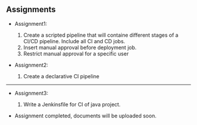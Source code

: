 ## Assignments 

* Assignment1: 
	1. Create a scripted pipeline that will containe different stages of a CI/CD pipeline. Include all CI and CD jobs.
	2. Insert manual approval before deployment job.
	3. Restrict manual approval for a specific user

* Assignment2: 
	1. Create a declarative CI pipeline


---

* Assignment3:
	1. Write a Jenkinsfile for CI of java project.

* Assignment completed, documents will be uploaded soon.



